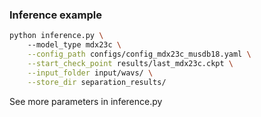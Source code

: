 ### Inference example

```bash
python inference.py \  
    --model_type mdx23c \
    --config_path configs/config_mdx23c_musdb18.yaml \
    --start_check_point results/last_mdx23c.ckpt \
    --input_folder input/wavs/ \
    --store_dir separation_results/
```

See more parameters in inference.py